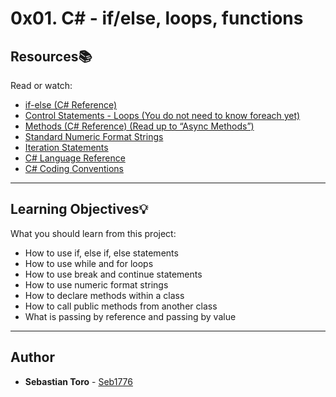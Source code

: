 # 0x01. C# - if/else, loops, functions

## Resources:books:
Read or watch:
* [if-else (C# Reference)](https://intranet.hbtn.io/rltoken/Nz1OIJLkLf_BXCMFpNe2hQ)
* [Control Statements - Loops (You do not need to know foreach yet)](https://intranet.hbtn.io/rltoken/ayQfhoD3KpTEmqPSL0AXIA)
* [Methods (C# Reference) (Read up to “Async Methods”)](https://intranet.hbtn.io/rltoken/9qH3OX8LG6jZkwpOTG3wOQ)
* [Standard Numeric Format Strings](https://intranet.hbtn.io/rltoken/dGaz9qyKciFDltshmI97aA)
* [Iteration Statements](https://intranet.hbtn.io/rltoken/uJytHDQvkRGWZCTqgivKXA)
* [C# Language Reference](https://intranet.hbtn.io/rltoken/tKZYs3hsvL4SvU80GGgmiw)
* [C# Coding Conventions](https://intranet.hbtn.io/rltoken/unLDAWtoYm9SZtNaomGSYA)

---
## Learning Objectives:bulb:
What you should learn from this project:

* How to use if, else if, else statements
* How to use while and for loops
* How to use break and continue statements
* How to use numeric format strings
* How to declare methods within a class
* How to call public methods from another class
* What is passing by reference and passing by value

---

## Author
* **Sebastian Toro** - [Seb1776](https://github.com/Seb1776)
